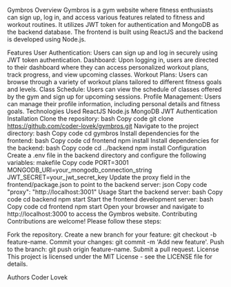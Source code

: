 Gymbros
Overview
Gymbros is a gym website where fitness enthusiasts can sign up, log in, and access various features related to fitness and workout routines. It utilizes JWT token for authentication and MongoDB as the backend database. The frontend is built using ReactJS and the backend is developed using Node.js.

Features
User Authentication: Users can sign up and log in securely using JWT token authentication.
Dashboard: Upon logging in, users are directed to their dashboard where they can access personalized workout plans, track progress, and view upcoming classes.
Workout Plans: Users can browse through a variety of workout plans tailored to different fitness goals and levels.
Class Schedule: Users can view the schedule of classes offered by the gym and sign up for upcoming sessions.
Profile Management: Users can manage their profile information, including personal details and fitness goals.
Technologies Used
ReactJS
Node.js
MongoDB
JWT Authentication
Installation
Clone the repository:
bash
Copy code
git clone https://github.com/coder-lovek/gymbros.git
Navigate to the project directory:
bash
Copy code
cd gymbros
Install dependencies for the frontend:
bash
Copy code
cd frontend
npm install
Install dependencies for the backend:
bash
Copy code
cd ../backend
npm install
Configuration
Create a .env file in the backend directory and configure the following variables:
makefile
Copy code
PORT=3001
MONGODB_URI=your_mongodb_connection_string
JWT_SECRET=your_jwt_secret_key
Update the proxy field in the frontend/package.json to point to the backend server:
json
Copy code
"proxy": "http://localhost:3001"
Usage
Start the backend server:
bash
Copy code
cd backend
npm start
Start the frontend development server:
bash
Copy code
cd frontend
npm start
Open your browser and navigate to http://localhost:3000 to access the Gymbros website.
Contributing
Contributions are welcome! Please follow these steps:

Fork the repository.
Create a new branch for your feature: git checkout -b feature-name.
Commit your changes: git commit -m 'Add new feature'.
Push to the branch: git push origin feature-name.
Submit a pull request.
License
This project is licensed under the MIT License - see the LICENSE file for details.

Authors
Coder Lovek 
 
